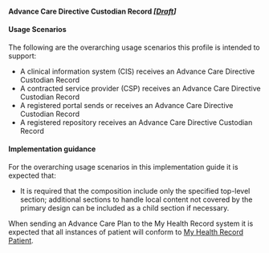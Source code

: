 #### Advance Care Directive Custodian Record *[[Draft](http://hl7.org/fhir/stu3/valueset-publication-status.html)]*

#### Usage Scenarios
The following are the overarching usage scenarios this profile is intended to support:

* A clinical information system (CIS) receives an Advance Care Directive Custodian Record
* A contracted service provider (CSP) receives an Advance Care Directive Custodian Record
* A registered portal sends or receives an Advance Care Directive Custodian Record
* A registered repository receives an Advance Care Directive Custodian Record

#### Implementation guidance
For the overarching usage scenarios in this implementation guide it is expected that:

* It is required that the composition include only the specified top-level section; additional sections to handle local content not covered by the primary design can be included as a child section if necessary.

When sending an Advance Care Plan to the My Health Record system it is expected that all instances of patient will conform to [My Health Record Patient](StructureDefinition-patient-mhr-1.html).  